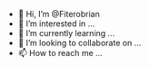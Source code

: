 - 👋 Hi, I’m @Fiterobrian
- 👀 I’m interested in ...
- 🌱 I’m currently learning ...
- 💞️ I’m looking to collaborate on ...
- 📫 How to reach me ...

<!---
Fiterobrian/Fiterobrian is a ✨ special ✨ repository because its `README.md` (this file) appears on your GitHub profile.
You can click the Preview link to take a look at your changes.
--->
